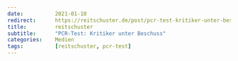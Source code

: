 ```yaml
---
date:          2021-01-10
redirect:      https://reitschuster.de/post/pcr-test-kritiker-unter-beschuss/
title:         reitschuster
subtitle:      "PCR-Test: Kritiker unter Beschuss"
categories:    Medien
tags:          [reitschuster, pcr-test]
---
```

